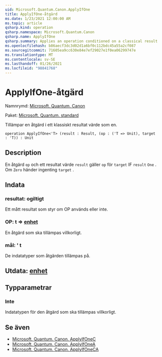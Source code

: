 ```yaml
---
uid: Microsoft.Quantum.Canon.ApplyIfOne
title: ApplyIfOne-åtgärd
ms.date: 1/23/2021 12:00:00 AM
ms.topic: article
qsharp.kind: operation
qsharp.namespace: Microsoft.Quantum.Canon
qsharp.name: ApplyIfOne
qsharp.summary: Applies an operation conditioned on a classical result value being one.
ms.openlocfilehash: b86aecf3dc3d02d1a6bf0c112bdc45a55a2cf087
ms.sourcegitcommit: 71605ea9cc630e84e7ef29027e1f0ea06299747e
ms.translationtype: MT
ms.contentlocale: sv-SE
ms.lasthandoff: 01/26/2021
ms.locfileid: "98841768"
---
```

# <a name="applyifone-operation"></a>ApplyIfOne-åtgärd

Namnrymd: [Microsoft. Quantum. Canon](xref:Microsoft.Quantum.Canon)

Paket: [Microsoft. Quantum. standard](https://nuget.org/packages/Microsoft.Quantum.Standard)


Tillämpar en åtgärd i ett klassiskt resultat värde som en.

```qsharp
operation ApplyIfOne<'T> (result : Result, (op : ('T => Unit), target : 'T)) : Unit
```


## <a name="description"></a>Description

En åtgärd `op` och ett resultat värde `result` gäller `op` för `target` IF `result` `One` . Om `Zero` händer ingenting `target` .

## <a name="input"></a>Indata

### <a name="result--__invalidresult__"></a>resultat: __ogiltigt <Result>__

Ett mått resultat som styr om OP används eller inte.


### <a name="op--t--unit"></a>OP: t => [enhet](xref:microsoft.quantum.lang-ref.unit) 

En åtgärd som ska tillämpas villkorligt.


### <a name="target--t"></a>mål: ' t

De indatatyper som åtgärden tillämpas på.



## <a name="output--unit"></a>Utdata: [enhet](xref:microsoft.quantum.lang-ref.unit)



## <a name="type-parameters"></a>Typparametrar

### <a name="t"></a>Inte

Indatatypen för den åtgärd som ska tillämpas villkorligt.

## <a name="see-also"></a>Se även

- [Microsoft. Quantum. Canon. ApplyIfOneC](xref:Microsoft.Quantum.Canon.ApplyIfOneC)
- [Microsoft. Quantum. Canon. ApplyIfOneA](xref:Microsoft.Quantum.Canon.ApplyIfOneA)
- [Microsoft. Quantum. Canon. ApplyIfOneCA](xref:Microsoft.Quantum.Canon.ApplyIfOneCA)